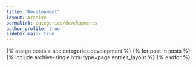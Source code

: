 ```yaml
---
title: "Development"
layout: archive
permalink: categories/developments
author_profile: true
sidebar_main: true
---
```


{% assign posts = site.categories.development %}
{% for post in posts %} {% include archive-single.html type=page.entries_layout %} {% endfor %}
